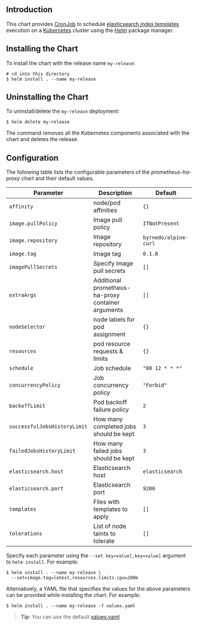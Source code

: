 ## Introduction

This chart provides [CronJob](https://kubernetes.io/docs/concepts/workloads/controllers/cron-jobs/)
to schedule [elasticsearch index templates](https://www.elastic.co/guide/en/elasticsearch/reference/6.8/indices-templates.html)
execution on a [Kubernetes](http://kubernetes.io) cluster using the [Helm](https://helm.sh)
package manager.


## Installing the Chart

To install the chart with the release name `my-release`:

```console
# cd into this directory
$ helm install . --name my-release
```

## Uninstalling the Chart

To uninstall/delete the `my-release` deployment:

```console
$ helm delete my-release
```

The command removes all the Kubernetes components associated with the chart and
deletes the release.

## Configuration

The following table lists the configurable parameters of the *prometheus-ha-proxy* chart and their default values.

| Parameter                                  | Description                                                            | Default                               |
| ------------------------------------------ | ---------------------------------------------------------------------- | ------------------------------------- |
| `affinity`                                 | node/pod affinities                                                    | `{}`                                  |
| `image.pullPolicy`                         | Image pull policy                                                      | `IfNotPresent`                        |
| `image.repository`                         | Image repository                                                       | `byrnedo/alpine-curl`                 |
| `image.tag`                                | Image tag                                                              | `0.1.8`                               |
| `imagePullSecrets`                         | Specify image pull secrets                                             | `[]`                                  |
| `extraArgs`                                | Additional prometheus-ha-proxy container arguments                     | `[]`                                  |
| `nodeSelector`                             | node labels for pod assignment                                         | `{}`                                  |
| `resources`                                | pod resource requests & limits                                         | `{}`                                  |
| `schedule`                                 | Job schedule                                                           | `"00 12 * * *"`                       |
| `concurrencyPolicy`                        | Job concurrency policy                                                 | `"Forbid"`                            |
| `backoffLimit`                             | Pod backoff failure policy                                             | `2`                                   |
| `successfulJobsHistoryLimit`               | How many completed jobs should be kept                                 | `3`                                   |
| `failedJobsHistoryLimit`                   | How many failed jobs should be kept                                    | `3`                                   |
| `elasticsearch.host`                       | Elasticsearch host                                                     | `elasticsearch`                       |
| `elasticsearch.port`                       | Elasticsearch port                                                     | `9200`                                |
| `templates`                                | Files with templates to apply                                          | `[]`                                  |
| `tolerations`                              | List of node taints to tolerate                                        | `[]`                                  |

Specify each parameter using the `--set key=value[,key=value]` argument to
`helm install`. For example:

```console
$ helm install . --name my-release \
  --set=image.tag=latest,resources.limits.cpu=200m
```

Alternatively, a YAML file that specifies the values for the above parameters
can be provided while installing the chart. For example:

```console
$ helm install . --name my-release -f values.yaml
```

> **Tip**: You can use the default [values.yaml](values.yaml)

